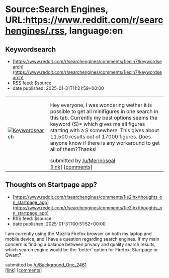 # Source:Search Engines, URL:https://www.reddit.com/r/searchengines/.rss, language:en

## Keywordsearch
 - [https://www.reddit.com/r/searchengines/comments/1iecln7/keywordsearch](https://www.reddit.com/r/searchengines/comments/1iecln7/keywordsearch)
 - RSS feed: $source
 - date published: 2025-01-31T11:21:59+00:00

<table> <tr><td> <a href="https://www.reddit.com/r/searchengines/comments/1iecln7/keywordsearch/"> <img src="https://preview.redd.it/n7gog9obdbge1.jpeg?width=640&amp;crop=smart&amp;auto=webp&amp;s=fdce750875e04ff96eea47857a13e7e534c82b78" alt="Keywordsearch" title="Keywordsearch" /> </a> </td><td> <!-- SC_OFF --><div class="md"><p>Hey everyone, I was wondering wether it is possible to get all minifigures in one search in this tab. Currently my best options seems the keyword (S)* which gives me all figures starting with a S somewhere. This gives about 11.500 results out of 17000 figures. Does anyone know if there is any workaround to get all of them?Thanks!</p> </div><!-- SC_ON --> &#32; submitted by &#32; <a href="https://www.reddit.com/user/Merinoseal"> /u/Merinoseal </a> <br/> <span><a href="https://i.redd.it/n7gog9obdbge1.jpeg">[link]</a></span> &#32; <span><a href="https://www.reddit.com/r/searchengines/comments/1iecln7/keywordsearch/">[comments]</a></span> </td></tr></table>

## Thoughts on Startpage app?
 - [https://www.reddit.com/r/searchengines/comments/1ie2lhx/thoughts_on_startpage_app](https://www.reddit.com/r/searchengines/comments/1ie2lhx/thoughts_on_startpage_app)
 - RSS feed: $source
 - date published: 2025-01-31T00:51:52+00:00

<!-- SC_OFF --><div class="md"><p>I am currently using the Mozilla Firefox browser on both my laptop and mobile device, and I have a question regarding search engines. If my main concern is finding a balance between privacy and quality search results, which search engine would be the &#39;better&#39; option for Firefox: Startpage or Qwant?</p> </div><!-- SC_ON --> &#32; submitted by &#32; <a href="https://www.reddit.com/user/Background_One_2461"> /u/Background_One_2461 </a> <br/> <span><a href="https://www.reddit.com/r/searchengines/comments/1ie2lhx/thoughts_on_startpage_app/">[link]</a></span> &#32; <span><a href="https://www.reddit.com/r/searchengines/comments/1ie2lhx/thoughts_on_startpage_app/">[comments]</a></span>

